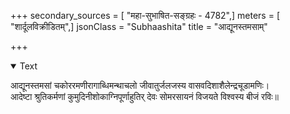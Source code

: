 +++
secondary_sources = [ "महा-सुभाषित-सङ्ग्रहः - 4782",]
meters = [ "शार्दूलविक्रीडितम्",]
jsonClass = "Subhaashita"
title = "आद्यूनस्तमसाम्"

+++

<details open><summary>Text</summary>

आद्यूनस्तमसां चकोररमणीरागाब्धिमन्थाचलो जीवातुर्जलजस्य वासवदिशाशैलेन्द्रचूडामणिः।  
आदेष्टा श्रुतिकर्मणां कुमुदिनीशोकाग्निपूर्णाहुतिर् देवः सोमरसायनं विजयते विश्वस्य बीजं रविः॥
</details>
